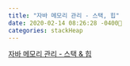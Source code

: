 ```yaml
---
title: "자바 메모리 관리 - 스택, 힙"
date: 2020-02-14 08:26:28 -0400
categories: stackHeap
---
```


[자바 메모리 관리 - 스택 & 힙](https://yaboong.github.io/java/2018/05/26/java-memory-management/)

